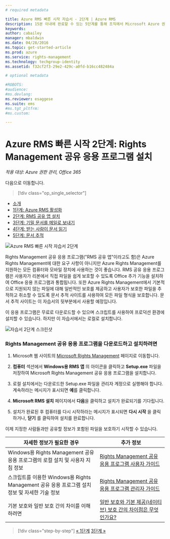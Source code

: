 ```yaml
---
# required metadata

title: Azure RMS 빠른 시작 자습서 - 2단계 | Azure RMS
description: 15분 이내에 완료할 수 있는 5단계를 통해 조직에서 Microsoft Azure 권한 관리 사용을 빠르게 시작하는 방법을 확인할 수 있는 자습서의 두 번째 단계입니다.
keywords:
author: cabailey
manager: mbaldwin
ms.date: 04/28/2016
ms.topic: get-started-article
ms.prod: azure
ms.service: rights-management
ms.technology: techgroup-identity
ms.assetid: f32cf2f3-29e2-429c-a0fd-b16cc482484a

# optional metadata

#ROBOTS:
#audience:
#ms.devlang:
ms.reviewer: esaggese
ms.suite: ems
#ms.tgt_pltfrm:
#ms.custom:

---
```




# Azure RMS 빠른 시작 2단계: Rights Management 공유 응용 프로그램 설치

*적용 대상: Azure 권한 관리, Office 365*


다음으로 이동합니다. 
> [!div class="op_single_selector"]
- [소개](quick-start-tutorial.md)
- [1단계: Azure RMS 활성화](tutorial-step1.md)
- [2단계: RMS 공유 앱 설치](tutorial-step2.md)
- [3단계: 기밀 문서를 메일로 보내기](tutorial-step3.md)
- [4단계: 받는 사람이 문서 읽기](tutorial-step4.md)
- [5단계: 문서 추적](tutorial-step5.md)


![Azure RMS 빠른 시작 자습서 2단계](../media/AzRMS_QuickStartSteps2.PNG)

Rights Management 공유 응용 프로그램("RMS 공유 앱"이라고도 함)은 Azure Rights Management에 대한 요구 사항이 아니지만 Azure Rights Management를 지원하는 모든 컴퓨터와 모바일 장치에 사용하는 것이 좋습니다. RMS 공유 응용 프로그램은 사용자가 리본에서 직접 파일을 쉽게 보호할 수 있도록 Office 추가 기능을 설치하여 Office 응용 프로그램과 통합됩니다. 또한 Azure Rights Management에서 기본적으로 지원되지 않는 파일에 대해 일반적인 보호를 제공하고 사용자가 보호한 파일을 추적하고 취소할 수 있도록 문서 추적 사이트를 사용하여 모든 파일 형식을 보호합니다. 문서 추적 사이트는 이 자습서의 뒷부분에서 사용할 예정입니다.

이 응용 프로그램은 무료로 다운로드할 수 있으며 스크립트를 사용하여 프로덕션 환경에 설치할 수 있습니다. 하지만 이 자습서에서는 로컬로 설치합니다.

![자습서 2단계 스크린샷](../media/AzRMS_Tutorial_2_Screenshots.png)

### Rights Management 공유 응용 프로그램을 다운로드하고 설치하려면

1.  Microsoft 웹 사이트의 [Microsoft Rights Management](http://go.microsoft.com/fwlink/?LinkId=303970) 페이지로 이동합니다.

2.  **컴퓨터** 섹션에서 **Windows용 RMS 앱** 의 아이콘을 클릭하고 **Setup.exe** 파일을 저장하여 Microsoft Rights Management 공유 응용 프로그램을 설치합니다.

3.  로컬 설치에서는 다운로드한 Setup.exe 파일을 관리자 계정으로 실행해야 합니다. 계속하라는 메시지가 표시되면 **예**를 클릭합니다.

4.  **Microsoft RMS 설치** 페이지에서 **다음**을 클릭하고 설치가 완료되기를 기다립니다.

5.  설치가 완료된 후 컴퓨터를 다시 시작하라는 메시지가 표시되면 **다시 시작** 을 클릭하거나,  **닫기** 를 클릭하여 설치를 완료합니다.

이제 지정한 사람들과만 공유할 정보가 포함된 파일을 보호하기 시작할 수 있습니다.

|자세한 정보가 필요한 경우|추가 정보|
|--------------------------------|--------------------------|
|Windows용 Rights Management 공유 응용 프로그램의 로컬 설치 및 사용자 지침 정보|[Rights Management 공유 응용 프로그램 사용자 가이드](../rms-client/sharing-app-user-guide.md)|
|스크립트를 이용한 Windows용 Rights Management 공유 응용 프로그램 설치 정보 및 자세한 기술 정보|[Rights Management 공유 응용 프로그램 관리자 가이드](../rms-client/sharing-app-admin-guide.md)|
|기본 보호와 일반 보호 간의 차이를 이해하려면|[일반 보호와 기본 제공(네이티브) 보호 간의 차이점은 무엇인가요?](../rms-client/sharing-app-dialog-box.md#what-s-the-difference-between-generic-protection-and-built-in-native-protection-)|


>[!div class="step-by-step"] [« 1단계](quick-start-tutorial.md)
[3단계 »](tutorial-step3.md)

<!--HONumber=May16_HO2-->


